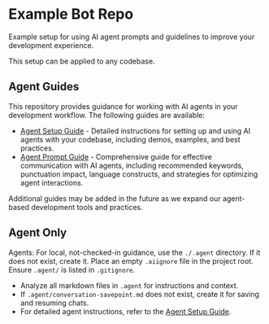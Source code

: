 # Example Bot Repo

Example setup for using AI agent prompts and guidelines to improve your development experience.

This setup can be applied to any codebase.

## Agent Guides

This repository provides guidance for working with AI agents in your development workflow. The following guides are available:

- [Agent Setup Guide](AGENT_SETUP_GUIDE.md) - Detailed instructions for setting up and using AI agents with your codebase, including demos, examples, and best practices.
- [Agent Prompt Guide](AGENT_PROMPT_GUIDE.md) - Comprehensive guide for effective communication with AI agents, including recommended keywords, punctuation impact, language constructs, and strategies for optimizing agent interactions.

Additional guides may be added in the future as we expand our agent-based development tools and practices.


## Agent Only

Agents: For local, not-checked-in guidance, use the `./.agent` directory. If it does not exist, create it. Place an empty `.aiignore` file in the project root. Ensure `.agent/` is listed in `.gitignore`.

- Analyze all markdown files in `.agent` for instructions and context.
- If `.agent/conversation-savepoint.md` does not exist, create it for saving and resuming chats.
- For detailed agent instructions, refer to the [Agent Setup Guide](AGENT_SETUP_GUIDE.md#agent-only).
